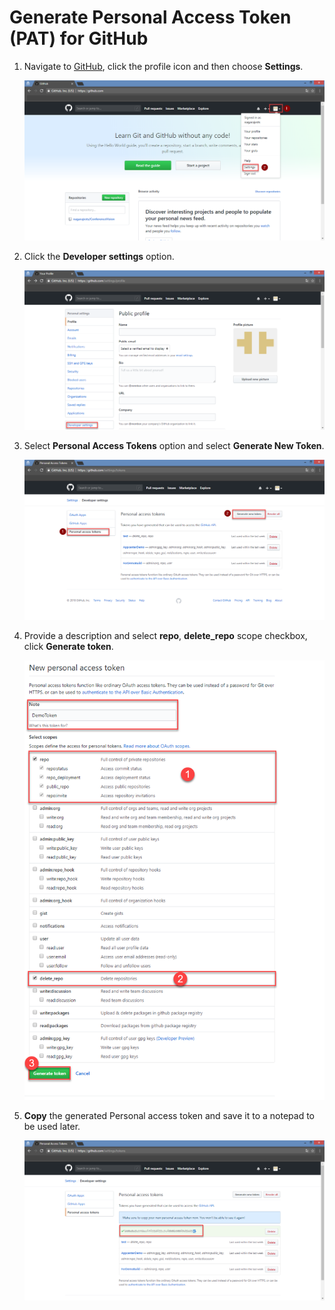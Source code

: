 # Generate Personal Access Token (PAT) for GitHub

1. Navigate to [GitHub](https://github.com), click the profile icon and then choose **Settings**.

    ![image](GitHub/L1.png)

1. Click the **Developer settings** option.

    ![image](GitHub/L2.png)

1. Select **Personal Access Tokens** option and select **Generate New Token**.

    ![image](GitHub/L3.png)

1. Provide a description and select **repo**, **delete_repo** scope checkbox, click **Generate token**.

    ![image](GitHub/ScopeUpdated.png)

1. **Copy** the generated Personal access token and save it to a notepad to be used later.

    ![image](GitHub/L7.png)
